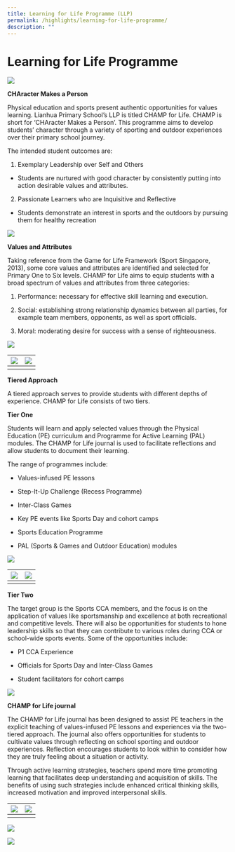 ```yaml
---
title: Learning for Life Programme (LLP)
permalink: /highlights/learning-for-life-programme/
description: ""
---
```

# Learning for Life Programme

![](/images/Highlights/Learning%20for%20Life%20Programme/Picture%201.jpg)


**CHAracter Makes a Person**

Physical education and sports present authentic opportunities for values learning. Lianhua Primary School’s LLP is titled CHAMP for Life. CHAMP is short for ‘CHAracter Makes a Person’. This programme aims to develop students’ character through a variety of sporting and outdoor experiences over their primary school journey.

The intended student outcomes are:

1.   Exemplary Leadership over Self and Others
* Students are nurtured with good character by consistently putting into action desirable values and attributes.

2.   Passionate Learners who are Inquisitive and Reflective
* Students demonstrate an interest in sports and the outdoors by pursuing them for healthy recreation


![](/images/Highlights/Learning%20for%20Life%20Programme/image%201.jpg)


**Values and Attributes**

Taking reference from the Game for Life Framework (Sport Singapore, 2013), some core values and attributes are identified and selected for Primary One to Six levels. CHAMP for Life aims to equip students with a broad spectrum of values and attributes from three categories:

1. Performance: necessary for effective skill learning and execution.

2. Social: establishing strong relationship dynamics between all parties, for example team members, opponents, as well as sport officials.

3. Moral: moderating desire for success with a sense of righteousness.

![](/images/Highlights/Learning%20for%20Life%20Programme/image%202.jpg)


| ![](/images/Highlights/Learning%20for%20Life%20Programme/image%203.jpg)     | ![](/images/Highlights/Learning%20for%20Life%20Programme/image%204.jpg)     | 
| -------- | -------- | 
|   |   |


**Tiered Approach**

A tiered approach serves to provide students with different depths of experience. CHAMP for Life consists of two tiers.

**Tier One**

Students will learn and apply selected values through the Physical Education (PE) curriculum and Programme for Active Learning (PAL) modules. The CHAMP for Life journal is used to facilitate reflections and allow students to document their learning.

The range of programmes include:

*   Values-infused PE lessons
    
*   Step-It-Up Challenge (Recess Programme)
    
*   Inter-Class Games
    
*   Key PE events like Sports Day and cohort camps
    
*   Sports Education Programme

*   PAL (Sports &amp; Games and Outdoor Education) modules
 
![](/images/Highlights/Learning%20for%20Life%20Programme/image%205.jpg)

| ![](/images/Highlights/Learning%20for%20Life%20Programme/image%206.jpg)     | ![](/images/Highlights/Learning%20for%20Life%20Programme/image%207.jpg)     | 
| -------- | -------- | 
|   |   |


**Tier Two**

The target group is the Sports CCA members, and the focus is on the application of values like sportsmanship and excellence at both recreational and competitive levels. There will also be opportunities for students to hone leadership skills so that they can contribute to various roles during CCA or school-wide sports events. Some of the opportunities include:

*   P1 CCA Experience
    
*   Officials for Sports Day and Inter-Class Games
    
*   Student facilitators for cohort camps


![](/images/Highlights/Learning%20for%20Life%20Programme/image%208.jpg)

**CHAMP for Life journal**

The CHAMP for Life journal has been designed to assist PE teachers in the explicit teaching of values-infused PE lessons and experiences via the two-tiered approach. The journal also offers opportunities for students to cultivate values through reflecting on school sporting and outdoor experiences. Reflection encourages students to look within to consider how they are truly feeling about a situation or activity.

Through active learning strategies, teachers spend more time promoting learning that facilitates deep understanding and acquisition of skills. The benefits of using such strategies include enhanced critical thinking skills, increased motivation and improved interpersonal skills.

| ![](/images/Highlights/Learning%20for%20Life%20Programme/image%2010a.jpg)     | ![](/images/Highlights/Learning%20for%20Life%20Programme/image%2010b.jpg)     | 
| -------- | -------- | 
|   |   |

![](/images/Highlights/Learning%20for%20Life%20Programme/image%2011.jpg)     

![](/images/Highlights/Learning%20for%20Life%20Programme/image%2012.jpg)